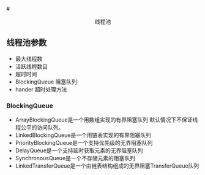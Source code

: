 #<center>线程池</center>
## 线程池参数
+ 最大线程数
+ 活跃线程数目
+ 超时时间
+ BlockingQueue 阻塞队列
+ hander 超时处理方法
### BlockingQueue
+ ArrayBlockingQueue是一个用数组实现的有界阻塞队列  默认情况下不保证线程公平的访问队列。
+ LinkedBlockingQueue是一个用链表实现的有界阻塞队列
+ PriorityBlockingQueue是一个支持优先级的无界阻塞队列
+ DelayQueue是一个支持延时获取元素的无界阻塞队列
+ SynchronousQueue是一个不存储元素的阻塞队列
+ LinkedTransferQueue是一个由链表结构组成的无界阻塞TransferQueue队列
